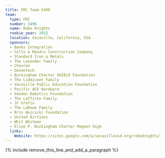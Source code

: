 ```yaml
---
title: FRC Team 5496
team:
  type: FRC
  number: 5496
  name: Robo Knights
  rookie_year: 2015
  location: Vacaville, California, USA
  sponsors:
  - Banks Integration
  - Cello & Maudru Construction Company
  - Standard Iron & Metals
  - The Lavender Family
  - Chevron
  - Genentech
  - Buckingham Charter SHIELD Foundation
  - The Liddicoet Family
  - Vacaville Public Education Foundation
  - Pacific ACE Hardware
  - Vanden Robotics Foundation
  - The Laffitte Family
  - JC Grafix
  - The LaRowe Family
  - Brin Wojcicki Foundation
  - United Airlines
  - Whit Whitman
  - Elise P. Buckingham Charter Magnet High
  links:
    Website: https://sites.google.com/a/vacavilleusd.org/roboknights/
---
```


{% include remove_this_line_and_add_a_paragraph %}